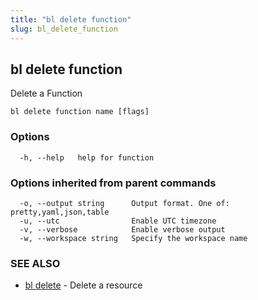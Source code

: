```yaml
---
title: "bl delete function"
slug: bl_delete_function
---
```

## bl delete function

Delete a Function

```
bl delete function name [flags]
```

### Options

```
  -h, --help   help for function
```

### Options inherited from parent commands

```
  -o, --output string      Output format. One of: pretty,yaml,json,table
  -u, --utc                Enable UTC timezone
  -v, --verbose            Enable verbose output
  -w, --workspace string   Specify the workspace name
```

### SEE ALSO

* [bl delete](bl_delete.md)	 - Delete a resource

